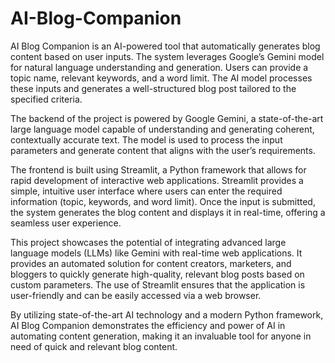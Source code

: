 # AI-Blog-Companion
AI Blog Companion is an AI-powered tool that automatically generates blog content based on user inputs. The system leverages Google’s Gemini model for natural language understanding and generation. Users can provide a topic name, relevant keywords, and a word limit. The AI model processes these inputs and generates a well-structured blog post tailored to the specified criteria.

The backend of the project is powered by Google Gemini, a state-of-the-art large language model capable of understanding and generating coherent, contextually accurate text. The model is used to process the input parameters and generate content that aligns with the user’s requirements.

The frontend is built using Streamlit, a Python framework that allows for rapid development of interactive web applications. Streamlit provides a simple, intuitive user interface where users can enter the required information (topic, keywords, and word limit). Once the input is submitted, the system generates the blog content and displays it in real-time, offering a seamless user experience.

This project showcases the potential of integrating advanced large language models (LLMs) like Gemini with real-time web applications. It provides an automated solution for content creators, marketers, and bloggers to quickly generate high-quality, relevant blog posts based on custom parameters. The use of Streamlit ensures that the application is user-friendly and can be easily accessed via a web browser.

By utilizing state-of-the-art AI technology and a modern Python framework, AI Blog Companion demonstrates the efficiency and power of AI in automating content generation, making it an invaluable tool for anyone in need of quick and relevant blog content.
